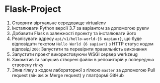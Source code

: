 # Flask-Project
1) Створити віртуальне середовище virtualenv
2) Інсталювати Python версії 3.7 за варіантом за допомогою pyenv
3) Добавити Flask в залежності проекту та інсталювати його 
4) Реалізувати адресу `api/v1/hello-world-{6 варіант}`, що буде відповідати текстом `Hello World {6 варіант}` з HTTP статус кодом відповіді `200`; Запустити та перевірити правильність виконання
5) Запустити проект використовуючи WSGI сервер werkzeug
6) Закомітив та запушив створені файли в репозиторій у попередньо створену гілку
7) Злив гілку з кодом лабораторної з гілкою `master` за допомогою Pull request (він жє ж Merge request) у платформі GitHub
